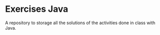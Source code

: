 # Exercises Java

A repository to storage all the solutions of the activities done in class with Java.
